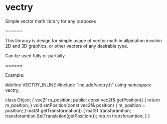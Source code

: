 vectry
======

Simple vector math library for any purposes

======

This libraray is design for simple usage of vector math
in allpication involvin 2D and 3D graphics, or other vectors
of any desirable type.

Can be used fully or partially.

======

Example:

#define VECTRY_INLINE
#include "include/vectry.h"
using namespace vectry;

class Object
{
	vec2f m_position;
public:
	const vec2f& getPosition()
	{
		return m_position;
	}
	void setPosition(const vec2f& position)
	{
		m_position = position;
	}
	mat3f getTransformation()
	{
		mat3f transforamtion;
		transforamtion.SetTranslation(getPosition());
		return transforamtion;
	}
}
